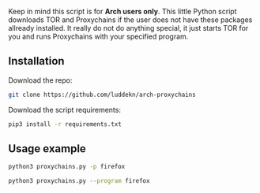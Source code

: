 Keep in mind this script is for **Arch users only**. This little Python script downloads TOR and Proxychains if the user does not have these packages allready installed. It really do not do anything special, it just starts TOR for you and runs Proxychains with your specified program.

## Installation
Download the repo:
```bash
git clone https://github.com/luddekn/arch-proxychains
```
Download the script requirements:
```bash
pip3 install -r requirements.txt
```
## Usage example
```bash
python3 proxychains.py -p firefox
```
```bash
python3 proxychains.py --program firefox
```
